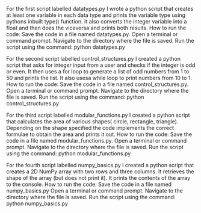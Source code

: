 For the first script labelled datatypes.py I wrote a python script that creates at least one variable in each data type and prints the variable type using pythons inbuilt type() function. It also converts the integer variable into a float and then does the viceversa and prints both results. How to run the code: Save the code in a file named datatypes.py. Open a terminal or command prompt. Navigate to the directory where the file is saved. Run the script using the command: python datatypes.py

For the second script labelled control_structures.py I created a python script that asks for integer input from a user and checks if the integer is odd or even. It then uses a for loop to generate a list of odd numbers from 1 to 50 and prints the list. It also usesa while loop to print numbers from 10 to 1. How to run the code: Save the code in a file named control_structures.py. Open a terminal or command prompt. Navigate to the directory where the file is saved. Run the script using the command: python control_structures.py

For the third script labelled modular_functions.py I created a python script that calculates the area of various shapes( circle, rectangle, triangle). Depending on the shape specified the code implements the correct formulae to obtain the area and prints it out. How to run the code: Save the code in a file named modular_functions.py. Open a terminal or command prompt. Navigate to the directory where the file is saved. Run the script using the command: python modular_functions.py

For the fourth script labelled numpy_basics.py I created a python script that creates a 2D NumPy array with two rows and three columns. It retrieves the shape of the array (but does not print it). It prints the contents of the array to the console. How to run the code: Save the code in a file named numpy_basics.py Open a terminal or command prompt. Navigate to the directory where the file is saved. Run the script using the command: python numpy_basics.py 
